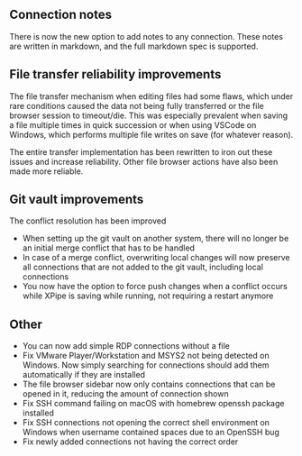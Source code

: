 ## Connection notes

There is now the new option to add notes to any connection. These notes are written in markdown, and the full markdown spec is supported.

## File transfer reliability improvements

The file transfer mechanism when editing files had some flaws, which under rare conditions caused the data not being fully transferred or the file browser session to timeout/die. This was especially prevalent when saving a file multiple times in quick succession or when using VSCode on Windows, which performs multiple file writes on save (for whatever reason).

The entire transfer implementation has been rewritten to iron out these issues and increase reliability. Other file browser actions have also been made more reliable.

## Git vault improvements

The conflict resolution has been improved
- When setting up the git vault on another system, there will no longer be an initial merge conflict that has to be handled
- In case of a merge conflict, overwriting local changes will now preserve all connections that are not added to the git vault, including local connections
- You now have the option to force push changes when a conflict occurs while XPipe is saving while running, not requiring a restart anymore

## Other

- You can now add simple RDP connections without a file
- Fix VMware Player/Workstation and MSYS2 not being detected on Windows. Now simply searching for connections should add them automatically if they are installed
- The file browser sidebar now only contains connections that can be opened in it, reducing the amount of connection shown
- Fix SSH command failing on macOS with homebrew openssh package installed
- Fix SSH connections not opening the correct shell environment on Windows when username contained spaces due to an OpenSSH bug
- Fix newly added connections not having the correct order
